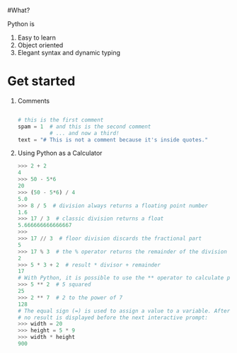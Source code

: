 #What?

Python is

1. Easy to learn
2. Object oriented
3. Elegant syntax and dynamic typing

# Get started

1. Comments

    ```python

    # this is the first comment
    spam = 1  # and this is the second comment
              # ... and now a third!
    text = "# This is not a comment because it's inside quotes."
    ```

2. Using Python as a Calculator

    ```python
    >>> 2 + 2
    4
    >>> 50 - 5*6
    20
    >>> (50 - 5*6) / 4
    5.0
    >>> 8 / 5  # division always returns a floating point number
    1.6
    >>> 17 / 3  # classic division returns a float
    5.666666666666667
    >>>
    >>> 17 // 3  # floor division discards the fractional part
    5
    >>> 17 % 3  # the % operator returns the remainder of the division
    2
    >>> 5 * 3 + 2  # result * divisor + remainder
    17
    # With Python, it is possible to use the ** operator to calculate powers
    >>> 5 ** 2  # 5 squared
    25
    >>> 2 ** 7  # 2 to the power of 7
    128
    # The equal sign (=) is used to assign a value to a variable. Afterwards,
    # no result is displayed before the next interactive prompt:
    >>> width = 20
    >>> height = 5 * 9
    >>> width * height
    900

    ```